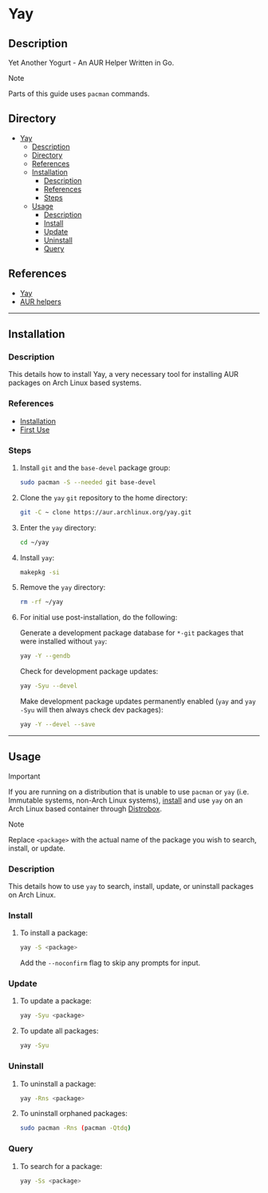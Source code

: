 # Yay

## Description

Yet Another Yogurt - An AUR Helper Written in Go.

> [!NOTE]  
> Parts of this guide uses `pacman` commands.

## Directory

- [Yay](#yay)
  - [Description](#description)
  - [Directory](#directory)
  - [References](#references)
  - [Installation](#installation)
    - [Description](#description-1)
    - [References](#references-1)
    - [Steps](#steps)
  - [Usage](#usage)
    - [Description](#description-2)
    - [Install](#install)
    - [Update](#update)
    - [Uninstall](#uninstall)
    - [Query](#query)

## References

- [Yay](https://github.com/Jguer/yay)
- [AUR helpers](https://wiki.archlinux.org/title/AUR_helpers)

---

## Installation

### Description

This details how to install Yay, a very necessary tool for installing AUR packages on Arch Linux based systems.

### References

- [Installation](https://github.com/Jguer/yay#installation)
- [First Use](https://github.com/Jguer/yay#first-use)

### Steps

1. Install `git` and the `base-devel` package group:

    ```sh
    sudo pacman -S --needed git base-devel
    ```

2. Clone the `yay` `git` repository to the home directory:

    ```sh
    git -C ~ clone https://aur.archlinux.org/yay.git
    ```

3. Enter the `yay` directory:

    ```sh
    cd ~/yay
    ```

4. Install `yay`:

    ```sh
    makepkg -si
    ```

5. Remove the `yay` directory:

    ```sh
    rm -rf ~/yay
    ```

6. For initial use post-installation, do the following:

    Generate a development package database for `*-git` packages that were installed without `yay`:

    ```sh
    yay -Y --gendb
    ```

    Check for development package updates:

    ```sh
    yay -Syu --devel
    ```

    Make development package updates permanently enabled (`yay` and `yay -Syu` will then always check dev packages):

    ```sh
    yay -Y --devel --save
    ```

---

## Usage

> [!IMPORTANT]  
> If you are running on a distribution that is unable to use `pacman` or `yay` (i.e. Immutable systems, non-Arch Linux systems), [install](#installation) and use `yay` on an Arch Linux based container through [Distrobox](distrobox.md).

> [!NOTE]  
> Replace `<package>` with the actual name of the package you wish to search, install, or update.

### Description

This details how to use `yay` to search, install, update, or uninstall packages on Arch Linux.

### Install

1. To install a package:

    ```sh
    yay -S <package>
    ```

    Add the `--noconfirm` flag to skip any prompts for input.

### Update

1. To update a package:

    ```sh
    yay -Syu <package>
    ```

2. To update all packages:

    ```sh
    yay -Syu
    ```

### Uninstall

1. To uninstall a package:

    ```sh
    yay -Rns <package>
    ```

2. To uninstall orphaned packages:

    ```sh
    sudo pacman -Rns (pacman -Qtdq)
    ```

### Query

1. To search for a package:

    ```sh
    yay -Ss <package>
    ```
